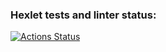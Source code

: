 ### Hexlet tests and linter status:
[![Actions Status](https://github.com/dandary/frontend-project-44/workflows/hexlet-check/badge.svg)](https://github.com/dandary/frontend-project-44/actions)